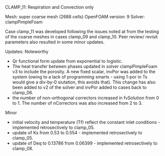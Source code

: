 CLAMP_11: Respiration and Convection only

Mesh: super coarse mesh (2688 cells)
OpenFOAM version: 9
Solver: clampPimpleFoam

Case clamp_11 was developed following the issues noted at from the testing of the coarse meshes in cases clamp_09 and clamp_10. Peer review/ revisit parameters also resulted in some minor updates.

Updates:
Noteworthy
- Qr functional form update from exponential to logistic.
- The heat transfer between phases updated in solver clampPimpleFoam v3 to include the porosity. A new fixed scalar, invPor was added to the system (owing to a lack of programming smarts - using 1-por in Ts would give a div-by-0 siutation, this avoids that). This change has also been added to v2 of the solver and invPor added to cases back to clamp_06.
- the number of non-orthogonal correctors increased in fvSolution from 0 to 1. The number of nCorrectors was also increased from 2 to 3.

Minor
- initial velocity and temperature (Tf) reflect the constant inlet conditions - implemented retrosectively to clamp_05.
- update of Ks from 0.53 to 0.554 - implemented retrosectively to clamp_05.
- update of Deq to 0.13786 from 0.06399 - implemented retrosectively to clamp_08.
